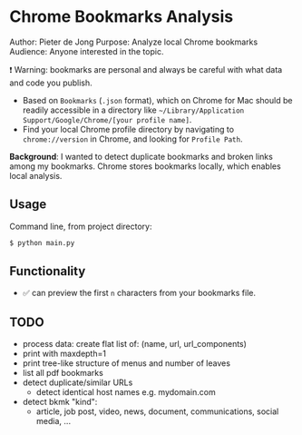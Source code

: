 # Chrome Bookmarks Analysis

Author: Pieter de Jong
Purpose: Analyze local Chrome bookmarks
Audience: Anyone interested in the topic. 

:exclamation: Warning: bookmarks are personal and always be careful with what data and code you publish.

* Based on `Bookmarks` (`.json` format), which on Chrome for Mac should be readily accessible in a directory like `~/Library/Application Support/Google/Chrome/[your profile name]`. 
* Find your local Chrome profile directory by navigating to `chrome://version` in Chrome, and looking for `Profile Path`.

**Background**: I wanted to detect duplicate bookmarks and broken links among my bookmarks. Chrome stores bookmarks locally, which enables local analysis.

## Usage

Command line, from project directory:
```bash
$ python main.py
```

## Functionality
* :white_check_mark: can preview the first `n` characters from your bookmarks file.

## TODO
* process data: create flat list of: (name, url, url_components)
* print with maxdepth=1
* print tree-like structure of menus and number of leaves
* list all pdf bookmarks
* detect duplicate/similar URLs
  * detect identical host names e.g. mydomain.com
* detect bkmk "kind":
  * article, job post, video, news, document, communications, social media, ...